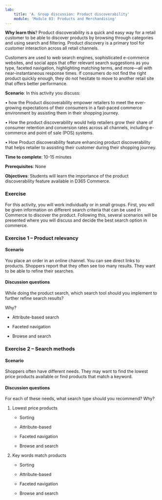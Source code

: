 ```yaml
---
lab:
    title: 'A. Group discussion: Product discoverability'
    module: 'Module 03: Products and Merchandising'
---
```




**Why learn this**? Product discoverability is a quick and easy way for a retail
customer to be able to discover products by browsing through categories and
using search and filtering. Product discovery is a primary tool for customer
interaction across all retail channels.

Customers are used to web search engines, sophisticated e-commerce websites, and
social apps that offer relevant search suggestions as you type, faceted
navigation, highlighting matching terms, and more—all with near-instantaneous
response times. If consumers do not find the right product quickly enough, they
do not hesitate to move to another retail site that offers better performance.

**Scenario**: In this activity you discuss:

• how the Product discoverability empower retailers to meet the ever-growing
expectations of their consumers in a fast-paced commerce environment by
assisting them in their shopping journey.

• How the product discoverability would help retailers grow their share of
consumer retention and conversion rates across all channels, including
e-commerce and point of sale (POS) systems.

• How Product discoverability feature enhancing product discoverability that
helps retailer to assisting their customer during their shopping journey.

**Time to complete**: 10-15 minutes

**Prerequisites**: None

**Objectives**: Students will learn the importance of the product
discoverability feature available in D365 Commerce.

### Exercise 

For this activity, you will work individually or in small groups. First, you
will be given information on different search criteria that can be used in
Commerce to discover the product. Following this, several scenarios will be
presented where you will discuss and decide the best search option in commerce.

### Exercise 1 – Product relevancy

#### Scenario

You place an order in an online channel. You can see direct links to products.
Shoppers report that they often see too many results. They want to be able to
refine their searches.

#### Discussion questions

While doing the product search, which search tool should you implement to
further refine search results?

Why?

-   Attribute-based search

-   Faceted navigation

-   Browse and search

### Exercise 2 – Search methods

#### Scenario

Shoppers often have different needs. They may want to find the lowest price
products available or find products that match a keyword.

#### Discussion questions

For each of these needs, what search type should you recommend? Why?

1.  Lowest price products

    -   Sorting

    -   Attribute-based

    -   Faceted navigation

    -   Browse and search

2.  Key words match products

    -   Sorting

    -   Attribute-based

    -   Faceted navigation

    -   Browse and search
